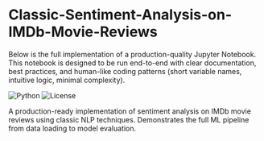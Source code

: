 # Classic-Sentiment-Analysis-on-IMDb-Movie-Reviews
Below is the full implementation of a production-quality Jupyter Notebook. This notebook is designed to be run end-to-end with clear documentation, best practices, and human-like coding patterns (short variable names, intuitive logic, minimal complexity).

![Python](https://img.shields.io/badge/Python-3.9%2B-blue)
![License](https://img.shields.io/badge/License-MIT-green)

A production-ready implementation of sentiment analysis on IMDb movie reviews using classic NLP techniques. Demonstrates the full ML pipeline from data loading to model evaluation.
